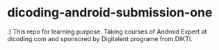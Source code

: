 # dicoding-android-submission-one
:) This repo for learning purpose. Taking courses of Android Expert at dicoding.com and sponsored by Digitalent programe from DIKTI.
